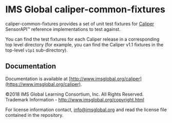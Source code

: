 # IMS Global caliper-common-fixtures

caliper-common-fixtures provides a set of unit test fixtures for
[Caliper](http://www.imsglobal.org/caliper) SensorAPI™ reference
implementations to test against.

You can find the test fixtures for each Caliper release in a corresponding top
level directory (for example, you can find the Caliper v1.1 fixtures in the
top-level `v1p1` sub-directory).

## Documentation

Documentation is available at [http://www.imsglobal.org/caliper](https://www.imsglobal.org/caliper).

©2018 IMS Global Learning Consortium, Inc. All Rights Reserved.  
Trademark Information - http://www.imsglobal.org/copyright.html

For license information contact, info@imsglobal.org and read the license file
contained in the repository.
